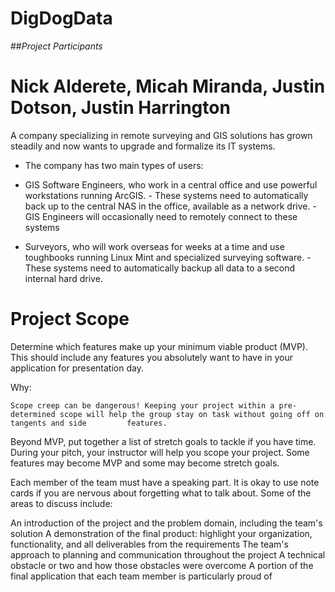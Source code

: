 # DigDogData

##_Project Participants_

# Nick Alderete, Micah Miranda, Justin Dotson, Justin Harrington

A company specializing in remote surveying and GIS solutions has grown steadily and now wants to upgrade and formalize its IT systems.

  - The company has two main types of users:
   - GIS Software Engineers, who work in a central office and use powerful workstations running ArcGIS.
    - These systems need to automatically back up to the central NAS in the office, available as a network drive.
    - GIS Engineers will occasionally need to remotely connect to these systems
    
   - Surveyors, who will work overseas for weeks at a time and use toughbooks running Linux Mint and specialized surveying software.
    - These systems need to automatically backup all data to a second internal hard drive.
    
# Project Scope

Determine which features make up your minimum viable product (MVP). This should include any features you absolutely want to have in your application for presentation day.

Why:

    Scope creep can be dangerous! Keeping your project within a pre-determined scope will help the group stay on task without going off on tangents and side         features.

Beyond MVP, put together a list of stretch goals to tackle if you have time. During your pitch, your instructor will help you scope your project. Some features may become MVP and some may become stretch goals.

Each member of the team must have a speaking part. It is okay to use note cards if you are nervous about forgetting what to talk about. Some of the areas to discuss include:

An introduction of the project and the problem domain, including the team's solution
A demonstration of the final product: highlight your organization, functionality, and all deliverables from the requirements
The team's approach to planning and communication throughout the project
A technical obstacle or two and how those obstacles were overcome
A portion of the final application that each team member is particularly proud of

